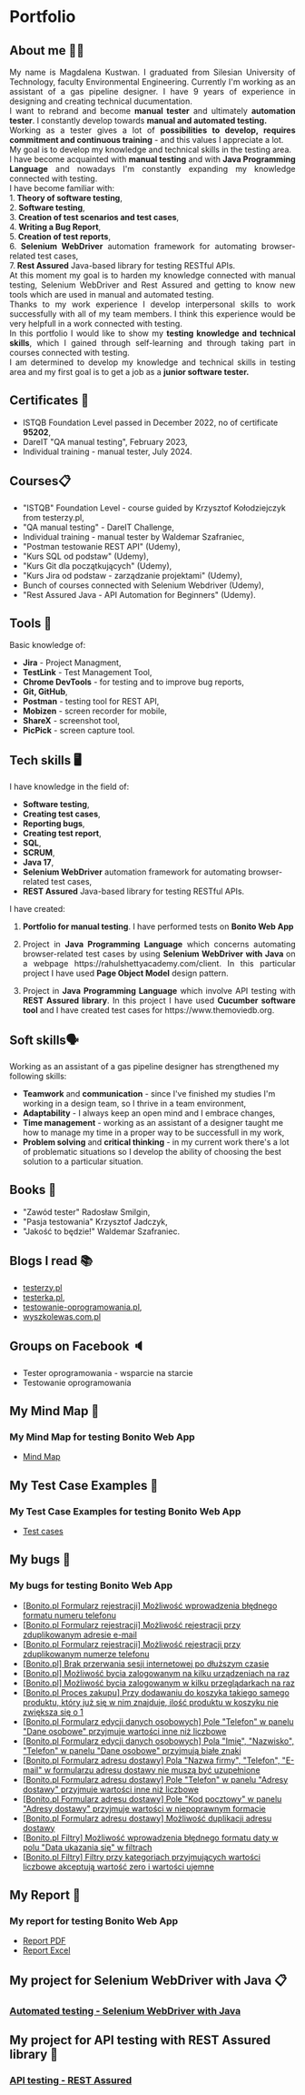 # Portfolio
## About me 👱‍♀️
<p align="justify">My name is Magdalena Kustwan. I graduated from Silesian University of Technology, faculty Environmental Engineering. Currently I'm working as an assistant of a gas pipeline designer. I have 9 years of experience in designing and creating technical ducumentation.
<br>I want to rebrand and become <strong>manual tester</strong> and ultimately <strong>automation tester</strong>. I constantly develop towards <strong>manual and automated testing.</strong>
<br>Working as a tester gives a lot of <strong>possibilities to develop, requires commitment and continuous training</strong> - and this values I appreciate a lot.
<br>My goal is to develop my knowledge and technical skills in the testing area.
<br>I have become acquainted with <strong>manual testing</strong> and with <strong>Java Programming Language</strong> and nowadays I'm constantly expanding my knowledge connected with testing.
<br>I have become familiar with:
<br>1.<strong> Theory of software testing</strong>,
<br>2.<strong> Software testing</strong>,
<br>3.<strong> Creation of test scenarios and test cases</strong>,
<br>4.<strong> Writing a Bug Report</strong>,
<br>5.<strong> Creation of test reports</strong>,
<br>6.<strong> Selenium WebDriver</strong> automation framework for automating browser-related test cases,
<br>7.<strong> Rest Assured</strong> Java-based library for testing RESTful APIs.
<br>At this moment my goal is to harden my knowledge connected with manual testing, Selenium WebDriver and Rest Assured and getting to know new tools which are used in manual and automated testing.
<br>Thanks to my work experience I develop interpersonal skills to work successfully with all of my team members. I think this experience would be very helpfull in a work connected with testing.
<br>In this portfolio I would like to show my <strong>testing knowledge and technical skills</strong>, which I gained through self-learning and through taking part in courses connected with testing.
<br>I am determined to develop my knowledge and technical skills in testing area and my first goal is to get a job as a <strong>junior software tester.</strong></p> 

## Certificates 📜
* ISTQB Foundation Level passed in December 2022, no of certificate <strong>95202</strong>,
* DareIT "QA manual testing", February 2023,
* Individual training - manual tester, July 2024.
## Courses📋
* "ISTQB" Foundation Level - course guided by Krzysztof Kołodziejczyk from testerzy.pl,
* "QA manual testing" - DareIT Challenge,
* Individual training - manual tester by Waldemar Szafraniec,
* "Postman testowanie REST API" (Udemy),
* "Kurs SQL od podstaw" (Udemy),
* "Kurs Git dla początkujących" (Udemy),
* "Kurs Jira od podstaw - zarządzanie projektami" (Udemy),
* Bunch of courses connected with Selenium Webdriver (Udemy),
* "Rest Assured Java - API Automation for Beginners" (Udemy). 
## Tools 🔧
Basic knowledge of:
* <strong>Jira</strong> - Project Managment,
* <strong>TestLink</strong> - Test Management Tool,
* <strong>Chrome DevTools</strong> - for testing and to improve bug reports,
* <strong>Git, GitHub</strong>,
* <strong>Postman</strong> - testing tool for REST API,
* <strong>Mobizen</strong> - screen recorder for mobile,
* <strong>ShareX</strong> - screenshot tool,
* <strong>PicPick</strong> - screen capture tool.

## Tech skills 🖥
I have knowledge in the field of:
* <strong>Software testing</strong>,
* <strong>Creating test cases</strong>,
* <strong>Reporting bugs</strong>,
* <strong>Creating test report</strong>,
* <strong>SQL</strong>,
* <strong>SCRUM</strong>,
* <strong>Java 17</strong>,
* <strong>Selenium WebDriver</strong> automation framework for automating browser-related test cases,
* <strong>REST Assured</strong> Java-based library for testing RESTful APIs.

I have created:
1. <p align="justify"><strong>Portfolio for manual testing</strong>. I have performed tests on <strong>Bonito Web App</strong></p>
1. <p align="justify">Project in <strong>Java Programming Language</strong> which concerns automating browser-related test cases by using <strong>Selenium WebDriver with Java </strong>on a webpage https://rahulshettyacademy.com/client. In this particular project I have used <strong>Page Object Model</strong> design pattern.</p>
2. <p align="justify">Project in <strong>Java Programming Language</strong> which involve API testing with <strong>REST Assured library</strong>. In this project I have used <strong>Cucumber software tool</strong> and I have created test cases for https://www.themoviedb.org.</p>

## Soft skills🗣️
Working as an assistant of a gas pipeline designer has strengthened my following skills:
* <strong>Teamwork</strong> and <strong>communication</strong> - since I've finished my studies I'm working in a design team, so I thrive in a team environment,
* <strong>Adaptability</strong> - I always keep an open mind and I embrace changes,
* <strong>Time management</strong> - working as an assistant of a designer taught me how to manage my time in a proper way to be successfull in my work,
* <strong>Problem solving</strong> and <strong>critical thinking</strong> - in my current work there's a lot of problematic situations so I develop the ability of choosing the best solution to a particular situation.
## Books 📖
* "Zawód tester" Radosław Smilgin,
* "Pasja testowania" Krzysztof Jadczyk,
* "Jakość to będzie!" Waldemar Szafraniec.
## Blogs I read 📚
* <a href="https://testerzy.pl/" target="_blank" rel="noopener noreferrer">testerzy.pl</a>
* [testerka.pl](https://testerka.pl),
* [testowanie-oprogramowania.pl](https://testowanie-oprogramowania.pl/blog/),
* [wyszkolewas.com.pl](https://www.wyszkolewas.com.pl/blog/)
## Groups on Facebook :speaker:
* Tester oprogramowania - wsparcie na starcie
* Testowanie oprogramowania
##  My Mind Map :milky_way:
### My Mind Map for testing Bonito Web App
* [Mind Map](https://drive.google.com/file/d/1SiH0awtUdy8M07tnhN_ETKIY7hcF6J-M/view?usp=drive_link)
##  My Test Case Examples :notebook_with_decorative_cover:
### My Test Case Examples for testing Bonito Web App
* [Test cases](https://drive.google.com/file/d/1Ss9hLJzikIKU44xxmkLeWAM-9RKv3QeA/view?usp=drive_link)
##  My bugs :bug:
### My bugs for testing Bonito Web App
* [[Bonito.pl Formularz rejestracji] Możliwość wprowadzenia błędnego formatu numeru telefonu](https://drive.google.com/file/d/1RsyaOGIA-Wld6isI-jBmCcKvZd8sptQq/view?usp=drive_link)
* [[Bonito.pl Formularz rejestracji] Możliwość rejestracji przy zduplikowanym adresie e-mail](https://drive.google.com/file/d/1t5zps5TwRjpsFaOzV9lC4GXSHiFAjEmZ/view?usp=drive_link)
* [[Bonito.pl Formularz rejestracji] Możliwość rejestracji przy zduplikowanym numerze telefonu](https://drive.google.com/file/d/18XvAuDzkVmNP3fn82eYi7CYqFpStaMk4/view?usp=drive_link)
* [[Bonito.pl] Brak przerwania sesji internetowej po dłuższym czasie](https://drive.google.com/file/d/1RWIqaPIJeNAfDm3aq00NkpWE-7wmCHGO/view?usp=drive_link)
* [[Bonito.pl] Możliwość bycia zalogowanym na kilku urządzeniach na raz](https://drive.google.com/file/d/1pT_ce7kaR4hblHXCKxSFoN0hCrpvGGUx/view?usp=drive_link)
* [[Bonito.pl] Możliwość bycia zalogowanym w kilku przeglądarkach na raz](https://drive.google.com/file/d/17_XCNpf_hS8JfmnyWnCYxTfP7873y4jr/view?usp=drive_link)
* [[Bonito.pl Proces zakupu] Przy dodawaniu do koszyka takiego samego produktu, który już się w nim znajduje, ilość produktu w koszyku nie zwiększa się o 1](https://drive.google.com/file/d/1tFPhj1bDunrJ511TSF-WgAHGqHDSGUZG/view?usp=drive_link)
* [[Bonito.pl Formularz edycji danych osobowych] Pole "Telefon" w panelu "Dane osobowe" przyjmuje wartości inne niż liczbowe](https://drive.google.com/file/d/1a1JXFeY_BZbASdXJNiJD3gR1pCNNA-Tg/view?usp=drive_link)
* [[Bonito.pl Formularz edycji danych osobowych] Pola "Imię", "Nazwisko", "Telefon" w panelu "Dane osobowe" przyjmują białe znaki](https://drive.google.com/file/d/11012LeXbdtV6kELPDF6384n66k8dz1en/view?usp=drive_link)
* [[Bonito.pl Formularz adresu dostawy] Pola "Nazwa firmy", "Telefon", "E-mail" w formularzu adresu dostawy nie muszą być uzupełnione](https://drive.google.com/file/d/1Xwmp_qoCmNNNi2FJP6eeuU5c07hEiZu8/view?usp=drive_link)
* [[Bonito.pl Formularz adresu dostawy] Pole "Telefon" w panelu "Adresy dostawy" przyjmuje wartości inne niż liczbowe](https://drive.google.com/file/d/1_L87SnwdjH2Gx7DOEiU9mX0SCu0L-tRb/view?usp=drive_link)
* [[Bonito.pl Formularz adresu dostawy] Pole "Kod pocztowy" w panelu "Adresy dostawy" przyjmuje wartości w niepoprawnym formacie](https://drive.google.com/file/d/1QWX-JLmWkZxgPYdwo7tYgwiJPMxpS3p_/view?usp=drive_link)
* [[Bonito.pl Formularz adresu dostawy] Możliwość duplikacji adresu dostawy](https://drive.google.com/file/d/1zUzsdMhGXL5Zw5EC7QB65iDdCX7zPYtN/view?usp=drive_link)
* [[Bonito.pl Filtry] Możliwość wprowadzenia błędnego formatu daty w polu "Data ukazania się" w filtrach](https://drive.google.com/file/d/1l_e4eVpwE3b9lSxVYPt4pAPA6K7maPWA/view?usp=drive_link)
* [[Bonito.pl Filtry] Filtry przy kategoriach przyjmujących wartości liczbowe akceptują wartość zero i wartości ujemne](https://drive.google.com/file/d/18-FHbsNZPiWcdtHdckIB6rPQ5EmSireV/view?usp=drive_link)
##  My Report :page_with_curl:
### My report for testing Bonito Web App
* [Report PDF](https://drive.google.com/file/d/1xO8NXEh7X5dY9FdCgoWJsPjXD95NsW_R/view?usp=drive_link)
* [Report Excel](https://docs.google.com/spreadsheets/d/1i1m2F7Nacsb355RMRLeRaLnygESwk5ac/edit?usp=drive_link&ouid=107223982613391859063&rtpof=true&sd=true)
## My project for Selenium WebDriver with Java :clipboard:
### [Automated testing - Selenium WebDriver with Java](https://github.com/MKustwan/SeleniumWebDriver)
## My project for API testing with REST Assured library :page_facing_up:
### [API testing - REST Assured](https://github.com/MKustwan/RestAssured)
